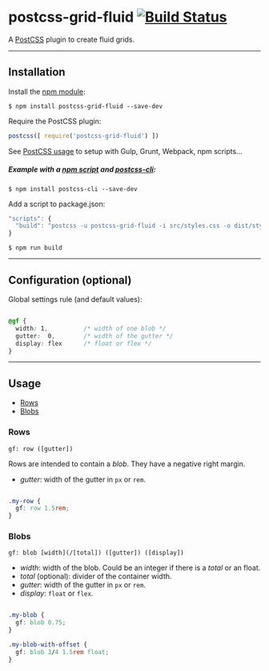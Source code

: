 # postcss-grid-fluid [![Build Status][ci-img]][ci]

A [PostCSS] plugin to create fluid grids.

[PostCSS]: https://github.com/postcss/postcss
[ci-img]:  https://travis-ci.org/francoisromain/postcss-grid-fluid.svg
[ci]:      https://travis-ci.org/francoisromain/postcss-grid-fluid

* * * 

## Installation

Install the [npm module](https://www.npmjs.com/package/postcss-grid-system):

    $ npm install postcss-grid-fluid --save-dev

Require the PostCSS plugin:

``` js
postcss([ require('postcss-grid-fluid') ])
```

See [PostCSS usage](https://github.com/postcss/postcss#usage) to setup with Gulp, Grunt, Webpack, npm scripts… 

##### Example with a [npm script](https://docs.npmjs.com/misc/scripts) and [postcss-cli](https://www.npmjs.com/package/postcss-cli):

    $ npm install postcss-cli --save-dev

Add a script to package.json:

``` js
"scripts": {
  "build": "postcss -u postcss-grid-fluid -i src/styles.css -o dist/styles.css"
}
```

    $ npm run build

* * * 

## Configuration (optional)

Global settings rule (and default values):

``` css

@gf {
  width: 1,          /* width of one blob */
  gutter:  0,        /* width of the gutter */
  display: flex      /* float or flex */  
}
```

* * * 

## Usage

- [Rows](#rows)
- [Blobs](#blobs)

### Rows

`gf: row ([gutter])`

Rows are intended to contain a _blob_. They have a negative right margin.

- _gutter_: width of the gutter in `px` or `rem`.

``` css

.my-row {
  gf: row 1.5rem;
}

```

### Blobs

`gf: blob [width](/[total]) ([gutter]) ([display])`

- _width_: width of the blob. Could be an integer if there is a _total_ or an float. 
- _total_ (optional): divider of the container width.
- _gutter_: width of the gutter in `px` or `rem`.
- _display_: `float` or `flex`.

``` css

.my-blob {
  gf: blob 0.75;
}

.my-blob-with-offset {
  gf: blob 3/4 1.5rem float;
}

```

